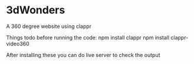 # 3dWonders
A 360 degree website using clappr


Things todo before running the code:
npm install clappr
npm install clappr-video360

After installing these you can do live server to check the output
